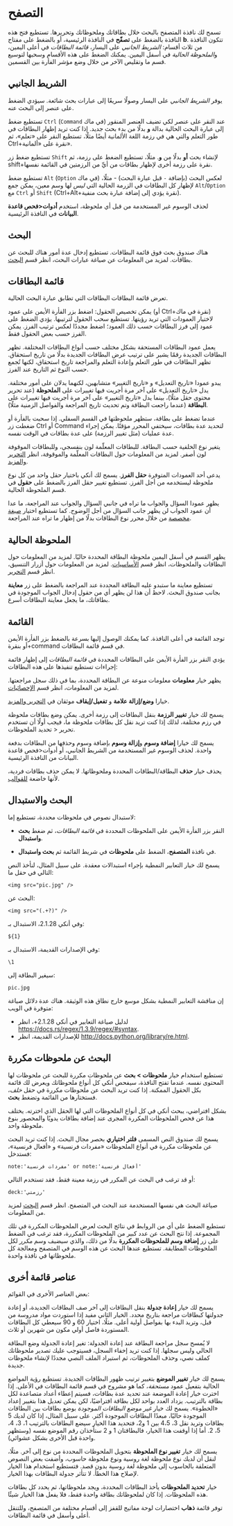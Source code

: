 # التصفح

تسمح لك نافذة المتصفح بالبحث خلال بطاقاتك وملحوظاتك وتحريرها. تستطيع فتح هذه النافذة
بالضغط على **تصفّح** في النافذة الرئيسية، أو بالضغط على مفتاح **b**. تتكون النافذة من
ثلاث أقسام: *الشريط الجانبي* على اليسار، *قائمة البطاقات* في أعلى اليمين،
و*الملحوظة الحالية* في أسفل اليمين. يمكنك الضغط على هذه الأقسام وسحبها لتوسيع
قسم ما وتقليص الآخر من خلال وضع مؤشر الفأرة بين القسمين.

## الشريط الجانبي

يوفر *الشريط الجانبي* على اليسار وصولًا سريعًا إلى عبارات بحث شائعة. سيؤدي الضغط على
عنصر إلى البحث عنه.

تستطيع ضغط `Ctrl` (`Command` في ماك) عند النقر على عنصر لكي تضيف العنصر المنقور إلى
عبارة البحث الحالية بدالة __و__ بدلًا من بدء بحث جديد. إذا كنت تريد إظهار البطاقات في طور التعلم
والتي هي في رزمة اللغة الألمانية أيضًا مثلًا، تستطيع النقر على «تعلم»، ثم Ctrl+نقرة على «ألمانية».

تستطيع ضغط زر `Shift` لإنشاء بحث **أو** بدلًا من **و**. مثلًا، تستطيع الضغط على رزمة،
ثم shift+نقرة على رزمة أخرى لإظهار بطاقات من أيِّ من الرزمتين في القائمة نفسها.

تستطيع ضغط `Alt` (`Option` في ماك) لعكس البحث (بإضافة `-` قبل عبارة البحث) -
مثلًا، لإظهار كل البطاقات في الزرمة الحالية التي *ليس* لها وسم معين، يمكن جمع `Alt`/`Option`
مع `Ctrl` أو `Shift` (Ctrl+Alt+نقرة يؤدي إلى إضافة عبارة بحث منفية).

لحذف الوسوم غير المستخدمة من قبل أي ملحوظة، استخدم **أدوات&lt;فحص قاعدة البيانات**
في النافذة الرئيسية.

## البحث

هناك صندوق بحث فوق قائمة البطاقات. تستطيع إدخال عدة أمور هناك للبحث عن بطاقات.
لمزيد من المعلومات عن صياغة عبارات البحث، انظر قسم [البحث](searching.md).

## قائمة البطاقات

تعرض قائمة البطاقات البطاقات التي تطابق عبارة البحث الحالية.

يمكن تخصيص الحقول: اضغط بزر الفأرة الأيمن على عمود (أو Ctrl+نقرة في ماك) لاختيار
العمودات التي تريد رؤيتها. تستطيع سحب الحقول لترتيبها. يؤدي الضغط على عمود إلى فرز
البطاقات حسب ذلك العمود؛ اضغط مجددًا لعكس ترتيب الفرز. يمكن الفرز حسب بعض الحقول فقط.

يعمل عمود البطاقات المستحقة بشكل مختلف حسب أنواع البطاقات المختلفة. تظهر
البطاقات الجديدة رقمًا يشير على ترتيب عرض البطاقات الجديدة بدلًا من تاريخ استحقاق.
تظهر البطاقات في طور التعلم وإعادة التعلم والمراجعة تاريخ استحقاق، لكنها تُجمع حسب
النوع ثم التاريخ عند الفرز.

يبدو عمودا «تاريخ التعديل» و «تاريخ التغيير» متشابهين، لكنهما يدلان على أمور مختلفة.
يدل «تاريخ التعديل» على آخر مرة أجريت فيها تغييرات على __الملحوظة__
(عند تحرير محتوى حقل مثلًا)، بينما يدل «تاريخ التغيير» على آخر مرة أجريت فيها تغييرات
على __البطاقة__ (عندما راجعت البطاقة وتم تحديث تاريخ المراجعة والفواصل الزمنية مثلًا).

عندما تضغط على بطاقة، ستظهر ملحوظتها في القسم السفلي. إذا سحبت بالفأرة أو ضغطت
زر Ctrl أو Command لتحديد عدة بطاقات، سيختفي المحرر مؤقتًا. يمكن إجراء عدة عمليات
(مثل تغيير الرزمة) على عدة بطاقات في الوقت نفسه.

يتغير نوع الخلفية حسب البطاقة. للبطاقات المعلّمة لون بنفسجي، وللبطاقات الموقوفة لون أصفر.
لمزيد من المعلومات حول البطاقات المعلّمة والموقوفة،
انظر [التحرير والمزيد](studying.md#تحرير-والمزيد).

يدعى أحد العمودات المتوفرة **حقل الفرز**. يسمح لك أنكي باختيار حقل واحد من
كل نوع ملحوظة ليستخدمه من أجل الفرز. تستطيع تغيير حقل الفرز بالضغط على **حقول**
في قسم الملحوظة الحالية.

يظهر عمودا السؤال والجواب ما تراه في جانبي السؤال والجواب عند المراجعة،
ما عدا أن عمود الجواب لن يظهر جانب السؤال من أجل الوضوح. كما تستطيع اختيار
[صيغة مخصصة](templates/styling.md#مظهر-المتصفح) من خلال محرر نوع البطاقات
بدلًا من إظهار ما تراه عند المراجعة.

## الملحوظة الحالية

يظهر القسم في أسفل اليمين ملحوظة البطاقة المحددة حاليًا. لمزيد من المعلومات
حول البطاقات والملحوظات، انظر قسم [الأساسيات](getting-started.md).
لمزيد من المعلومات حول أزرار التنسيق، انظر قسم [التحرير](editing.md).

تستطيع معاينة ما ستبدو عليه البطاقة المحددة عند المراجعة بالضغط على زر **معاينة**
بجانب صندوق البحث. لاحظ أن هذا لن يظهر أي من حقول إدخال الجواب الموجودة في بطاقاتك،
ما يجعل معاينة البطاقات أسرع.

## القائمة

توجد القائمة في أعلى النافذة. كما يمكنك الوصول إليها بسرعة بالضغط بزر الفأرة الأيمن
أو بنقرة+command في قسم قائمة البطاقات.

يؤدي النقر بزر الفأرة الأيمن على البطاقات المحددة في *قائمة البطاقات* إلى إظهار
قائمة إجراءات تستطيع تنفيذها على هذه البطاقات:

يظهر خيار **معلومات** معلومات منوعة عن البطاقة المحددة، بما في ذلك سجل مراجعتها.
لمزيد من المعلومات، انظر قسم [الإحصائيات](stats.md#معلومات-البطاقة).

خيارا **وضع/إزالة علامة** و **تفعيل/إيقاف** موثقان في [التحرير والمزيد](studying.md#تحرير-والمزيد).

يسمح لك خيار **تغيير الرزمة** بنقل البطاقات إلى رزمة أخرى. يمكن وضع بطاقات ملحوظة في
رزم مختلفة، لذلك إذا كنت تريد نقل كل بطاقات ملحوظة ما، فيجب أولًا أن تستخدم
تحرير &lt; تحديد الملحوظات.

يسمح لك خيارا **إضافة وسوم** و**إزالة وسوم** بإضافة وسوم وحذفها من البطاقات بدفعة واحدة.
لحذف الوسوم غير المستخدمة من الشريط الجانبي، أو أدوات&lt;فحص قاعدة البيانات
من النافذة الرئيسية.

يحذف خيار **حذف** البطاقة/البطاقات المحددة وملحوظاتها. لا يمكن حذف بطاقات فردية،
لأنها خاضعة [للقوالب](templates/intro.md).

## البحث والاستبدال

لاستبدال نصوص في ملحوظات محددة، تستطيع إما:

- النقر بزر الفأرة الأيمن على الملحوظات المحددة في *قائمة البطاقات*، ثم ضغط **بحث واستبدال**.

- في نافذة **المتصفح**، الضغط على **ملحوظات** في شريط القائمة ثم **بحث واستبدال**.

يسمح لك خيار التعابير النمطية بإجراء استبدالات معقدة. على سبيل المثال، لنأخذ النص التالي في حقل ما:

<div dir="ltr">

    <img src="pic.jpg" />
</div>

البحث عن:

<div dir="ltr">

    <img src="(.+?)" />
</div>

وفي أنكي 2.1.28، الاستبدال بـ:

<div dir="ltr">

    ${1}
</div>

وفي الإصدارات القديمة، الاستبدال بـ:

<div dir="ltr">

    \1
</div>

سيغير البطاقة إلى:

<div dir="ltr">

    pic.jpg
</div>

إن مناقشة التعابير النمطية بشكل موسع خارج نطاق هذه الوثيقة. هناك عدة دلائل صياغة متوفرة في الويب:
- لدليل صياغة التعابير في أنكي 2.1.28+، انظر <https://docs.rs/regex/1.3.9/regex/#syntax>.
- للإصدارات القديمة، انظر <http://docs.python.org/library/re.html>.

## البحث عن ملحوظات مكررة

تستطيع استخدام خيار **ملحوظات > بحث** عن ملحوظات مكررة للبحث عن ملحوظات لها المحتوى نفسه.
عندما تفتح النافذة، سيفحص أنكي كل أنواع ملحوظاتك ويعرض لك قائمة بكل الحقول الممكنة.
إذا كنت تريد البحث عن ملحوظات مكررة في حقل *خلف*، فستختارها من القائمة وتضغط **بحث**.

بشكل افتراضي، يبحث أنكي في كل أنواع الملحوظات التي لها الحقل الذي اخترته.
يختلف هذا عن فحص الملحوظات المكررة المجرى عند إضافة بطاقات يدويًا والمحصور
بنوع ملحوظة واحد.

يسمح لك صندوق النص المسمى **فلتر اختياري** بحصر مجال البحث. إذا كنت تريد البحث
عن ملحوظات مكررة في أنواع الملحوظات «مفردات فرنسية» و «أفعال فرنسية»، فستدخل:

<div dir="ltr">

    note:'مفردات فرنسية' or note:'أفعال فرنسية'
</div>

أو قد ترغب في البحث عن المكرر في رزمة معينة فقط، فقد تستخدم التالي:

<div dir="ltr">

    deck:'رزمتي'
</div>

صياغة البحث هي نفسها المستخدمة عند البحث في المتصفح. انظر قسم [البحث](searching.md)
لمزيد من المعلومات.

تستطيع الضغط على أي من الروابط في نتائج البحث لعرض الملحوظات المكررة في تلك المجموعة.
إذا نتج البحث عن عدد كبير من الملحوظات المكررة، فقد ترغب في الضغط على زر **إضافة وسم
للملحوظات المكررة** بدلًا من ذلك، والذي سيضيف وسم *مكرر* لكل الملحوظات المطابقة.
تستطيع عندها البحث عن هذه الوسم في المتصفح ومعالجة كل ملحوظاتها في نافذة واحدة.

## عناصر قائمة أخرى

بعض العناصر الأخرى في القوائم:

يسمح لك خيار **إعادة جدولة** بنقل البطاقات إلى آخر صف البطاقات الجديدة، أو إعادة جدولتها
كبطاقات مراجعة بتاريخ محدد. الخيار الثاني مفيد إذا استوردت مواد مدروسة من قبل،
وتريد البدء بها بفواصل أولية أعلى. مثلًا، اختيار 60 و 90 سيعطي كل البطاقات المستوردة
فاصل أولي مكون من شهرين أو ثلاث.

لا يُمسح سجل مراجعة البطاقة عند إعادة الجدولة: تغير إعادة الجدولة وضع البطاقة الحالي وليس سجلها.
إذا كنت تريد إخفاء السجل، فسيتوجب عليك تصدير ملحوظاتك كملف نصي، وحذف الملحوظات،
ثم استيراد الملف النصي مجددًا لإنشاء ملحوظات جديدة.

يسمح لك خيار **تغيير الموضع** بتغيير ترتيب ظهور البطاقات الجديدة. تستطيع رؤية
المواضع الحالية بتفعيل عمود _مستحقة_، كما هو مشروح في قسم قائمة البطاقات في الأعلى.
إذا اخترت خيار إعادة الموضعة عند تحديد عدة بطاقات، فسيتم إعطاء أعداد متصاعدة
لكل بطاقة بالترتيب. يزداد العدد بواحد لكل بطاقة افتراضيًا، لكن يمكن تعديل هذا
بتغيير إعداد «الخطوة». يسمح لك خيار _غير موضع البطاقات الموجودة_ بوضع بطاقات
بين البطاقات الموجودة حاليًا، مبعدًا البطاقات الموجودة أكثر. على سبيل المثال،
إذا كان لديك 5 بطاقات وتريد نقل 3، 4،5 بين 1 و2، فتحديد هذا الخيار سيضع البطاقات
بالترتيب 1، 3، 4، 5، 2. أما إذا أوقفت هذا الخيار، فالبطاقتان 1 و 2 ستأخذان رقم الموضع
نفسه (وستظهر واحدة قبل الأخرى بشكل عشوائي).

يسمح لك خيار **تغيير نوع الملحوظة** بتحويل الملحوظات المحددة من نوع إلى آخر. مثلًا،
لنقل أن لديك نوع ملحوظة لغة روسية ونوع ملحوظة حاسوب، وأضفت بعض النصوص المتعلقة بالحاسوب
إلى ملحوظة لغة روسية بدون قصد. فتستطيع استخدام هذا الخيار لإصلاح هذا الخطأ.
لا تتأثر جدولة البطاقات بهذا الخيار.

خيار **تحديد الملحوظات** يأخذ البطاقات المحددة، ويجد ملحوظاتها، ثم يحدد كل بطاقات هذه الملحوظات.
إذا كان لملحوظاتك بطاقة واحدة فقط، فلا يفعل هذا الخيار شيئًا.

توفر قائمة **ذهاب** اختصارات لوحة مفاتيح للقفز إلى أقسام مختلفة من المتصفح،
وللتنقل أعلى وأسفل في قائمة البطاقات.
